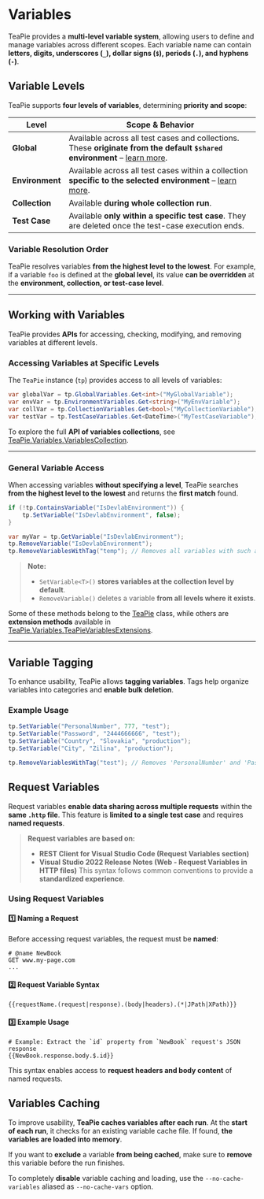 # Variables

TeaPie provides a **multi-level variable system**, allowing users to define and manage variables across different scopes.
Each variable name can contain **letters, digits, underscores (`_`), dollar signs (`$`), periods (`.`), and hyphens (`-`)**.

## Variable Levels

TeaPie supports **four levels of variables**, determining **priority and scope**:

| Level | Scope & Behavior |
|-------|----------------|
| **Global** | Available across all test cases and collections. These **originate from the default `$shared` environment** – [learn more](environments.md#default-environment-shared). |
| **Environment** | Available across all test cases within a collection **specific to the selected environment** – [learn more](environments.md#active-environment). |
| **Collection** | Available **during whole collection run**. |
| **Test Case** | Available **only within a specific test case**. They are deleted once the test-case execution ends. |

### **Variable Resolution Order**

TeaPie resolves variables **from the highest level to the lowest**.
For example, if a variable `foo` is defined at the **global level**, its value **can be overridden** at the **environment, collection, or test-case level**.

---

## Working with Variables

TeaPie provides **APIs** for accessing, checking, modifying, and removing variables at different levels.

### **Accessing Variables at Specific Levels**

The `TeaPie` instance (`tp`) provides access to all levels of variables:

```csharp
var globalVar = tp.GlobalVariables.Get<int>("MyGlobalVariable");
var envVar = tp.EnvironmentVariables.Get<string>("MyEnvVariable");
var collVar = tp.CollectionVariables.Get<bool>("MyCollectionVariable");
var testVar = tp.TestCaseVariables.Get<DateTime>("MyTestCaseVariable");
```

To explore the full **API of variables collections**, see [TeaPie.Variables.VariablesCollection](xref:TeaPie.Variables.VariablesCollection).

---

### **General Variable Access**

When accessing variables **without specifying a level**, TeaPie searches **from the highest level to the lowest** and returns the **first match** found.

```csharp
if (!tp.ContainsVariable("IsDevlabEnvironment")) {
    tp.SetVariable("IsDevlabEnvironment", false);
}

var myVar = tp.GetVariable("IsDevlabEnvironment");
tp.RemoveVariable("IsDevlabEnvironment");
tp.RemoveVariablesWithTag("temp"); // Removes all variables with such a tag.
```

> **Note:**
>
> - `SetVariable<T>()` **stores variables at the collection level by default**.
> - `RemoveVariable()` deletes a variable **from all levels where it exists**.

Some of these methods belong to the [TeaPie](xref:TeaPie.TeaPie) class, while others are **extension methods** available in [TeaPie.Variables.TeaPieVariablesExtensions](xref:TeaPie.Variables.TeaPieVariablesExtensions).

---

## Variable Tagging

To enhance usability, TeaPie allows **tagging variables**.
Tags help organize variables into categories and **enable bulk deletion**.

### **Example Usage**

```csharp
tp.SetVariable("PersonalNumber", 777, "test");
tp.SetVariable("Password", "2444666666", "test");
tp.SetVariable("Country", "Slovakia", "production");
tp.SetVariable("City", "Zilina", "production");

tp.RemoveVariablesWithTag("test"); // Removes 'PersonalNumber' and 'Password', but keeps 'Country' and 'City'.
```

## Request Variables

Request variables **enable data sharing across multiple requests** within the **same `.http` file**.
This feature is **limited to a single test case** and requires **named requests**.

> **Request variables are based on:**
>
> - **REST Client for Visual Studio Code (Request Variables section)**
> - **Visual Studio 2022 Release Notes (Web - Request Variables in HTTP files)**
> This syntax follows common conventions to provide a **standardized experience**.

### **Using Request Variables**

#### **1️⃣ Naming a Request**

Before accessing request variables, the request must be **named**:

```http
# @name NewBook
GET www.my-page.com
...
```

#### **2️⃣ Request Variable Syntax**

```plaintext
{{requestName.(request|response).(body|headers).(*|JPath|XPath)}}
```

#### **3️⃣ Example Usage**

```http
# Example: Extract the `id` property from `NewBook` request's JSON response
{{NewBook.response.body.$.id}}
```

This syntax enables access to **request headers and body content** of named requests.

## Variables Caching

To improve usability, **TeaPie caches variables after each run**. At the **start of each run**, it checks for an existing variable cache file. If found, **the variables are loaded into memory**.

If you want to **exclude** a variable **from being cached**, make sure to **remove** this variable before the run finishes.

To completely **disable** variable caching and loading, use the `--no-cache-variables` aliased as `--no-cache-vars` option.
